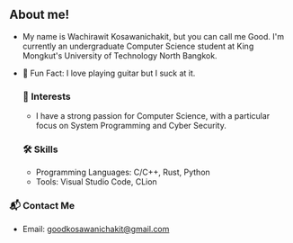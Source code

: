 ## About me!
- My name is Wachirawit Kosawanichakit, but you can call me Good.
 I'm currently an undergraduate Computer Science student at King Mongkut's University of Technology North Bangkok.
- 🎸 Fun Fact: I love playing guitar but I suck at it.
  ### 🎯 Interests
  - I have a strong passion for Computer Science, with a particular focus on System Programming and Cyber Security.
  
  ### 🛠 Skills
    - Programming Languages: C/C++, Rust, Python
    - Tools: Visual Studio Code, CLion
### 📬 Contact Me
  - Email: goodkosawanichakit@gmail.com


<!---
goodkosawanichakit/goodkosawanichakit is a ✨ special ✨ repository because its `README.md` (this file) appears on your GitHub profile.
You can click the Preview link to take a look at your changes.
--->
